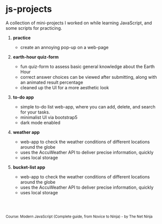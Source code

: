 # js-projects #

A collection of mini-projects I worked on while learning JavaScript, and some scripts for practicing.

1. **practice**
    
    - create an annoying pop-up on a web-page
    
2. **earth-hour quiz-form**

    - fun quiz-form to assess basic general knowledge about the Earth Hour
    - correct answer choices can be viewed after submitting, along with an animated result percentage
    - cleaned up the UI for a more aesthetic look

3. **to-do app**

    - simple to-do list web-app, where you can add, delete, and search for your tasks.
    - minimalist UI via bootstrap5
    - dark mode enabled
  
4. **weather app**

    - web-app to check the weather conditions of different locations around the globe
    - uses the AccuWeather API to deliver precise information, quickly
    - uses local storage
 
5. **bucket-list app**

    - web-app to check the weather conditions of different locations around the globe
    - uses the AccuWeather API to deliver precise information, quickly
    - uses local storage

<br/><br/>

<sup> Course: Modern JavaScript (Complete guide, from Novice to Ninja) - by The Net Ninja </sup>
